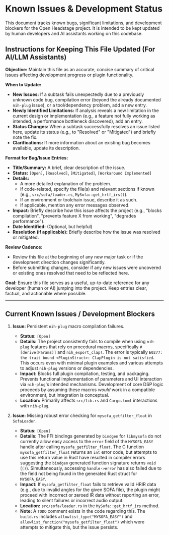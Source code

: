 # Known Issues & Development Status

This document tracks known bugs, significant limitations, and development blockers for the Open Headstage project. It is intended to be kept updated by human developers and AI assistants working on this codebase.

## Instructions for Keeping This File Updated (For AI/LLM Assistants)

**Objective:** Maintain this file as an accurate, concise summary of critical issues affecting development progress or plugin functionality.

**When to Update:**

*   **New Issues:** If a subtask fails unexpectedly due to a previously unknown code bug, compilation error (beyond the already documented `nih-plug` issue), or a tool/dependency problem, add a new entry.
*   **Newly Identified Limitations:** If analysis reveals a new limitation in the current design or implementation (e.g., a feature not fully working as intended, a performance bottleneck discovered), add an entry.
*   **Status Changes:** When a subtask successfully resolves an issue listed here, update its status (e.g., to "Resolved" or "Mitigated") and briefly note the fix.
*   **Clarifications:** If more information about an existing bug becomes available, update its description.

**Format for Bug/Issue Entries:**

*   **Title/Summary:** A brief, clear description of the issue.
*   **Status:** `[Open]`, `[Resolved]`, `[Mitigated]`, `[Workaround Implemented]`
*   **Details:**
    *   A more detailed explanation of the problem.
    *   If code-related, specify the file(s) and relevant sections if known (e.g., `src/sofa/loader.rs`, `MySofa::get_hrtf_irs()`).
    *   If an environment or toolchain issue, describe it as such.
    *   If applicable, mention any error messages observed.
*   **Impact:** Briefly describe how this issue affects the project (e.g., "blocks compilation", "prevents feature X from working", "degrades performance").
*   **Date Identified:** (Optional, but helpful)
*   **Resolution (if applicable):** Briefly describe how the issue was resolved or mitigated.

**Review Cadence:**

*   Review this file at the beginning of any new major task or if the development direction changes significantly.
*   Before submitting changes, consider if any new issues were uncovered or existing ones resolved that need to be reflected here.

**Goal:** Ensure this file serves as a useful, up-to-date reference for any developer (human or AI) jumping into the project. Keep entries clear, factual, and actionable where possible.

---

## Current Known Issues / Development Blockers

1.  **Issue:** Persistent `nih-plug` macro compilation failures.
    *   **Status:** `[Open]`
    *   **Details:** The project consistently fails to compile when using `nih-plug` features that rely on procedural macros, specifically `#[derive(Params)]` and `nih_export_clap!`. The error is typically `E0277: the trait bound <PluginStruct>: ClapPlugin is not satisfied`. This occurs even with minimal plugin examples and various attempts to adjust `nih-plug` versions or dependencies.
    *   **Impact:** Blocks full plugin compilation, testing, and packaging. Prevents functional implementation of parameters and UI interaction via `nih-plug`'s intended mechanisms. Development of core DSP logic proceeds by assuming these macros *would* work in a compatible environment, but integration is conceptual.
    *   **Location:** Primarily affects `src/lib.rs` and `Cargo.toml` interactions with `nih-plug`.

2.  **Issue:** Missing robust error checking for `mysofa_getfilter_float` in `SofaLoader`.
    *   **Status:** `[Open]`
    *   **Details:** The FFI bindings generated by `bindgen` for `libmysofa` do not currently allow easy access to the `error` field of the `MYSOFA_EASY` handle after calling `mysofa_getfilter_float`. The C function `mysofa_getfilter_float` returns an `int` error code, but attempts to use this return value in Rust have resulted in compiler errors suggesting the `bindgen` generated function signature returns `void` (`()`). Simultaneously, accessing `handle->error` has also failed due to the field not being found in the generated Rust struct for `MYSOFA_EASY`.
    *   **Impact:** If `mysofa_getfilter_float` fails to retrieve valid HRIR data (e.g., due to invalid angles for the given SOFA file), the plugin might proceed with incorrect or zeroed IR data without reporting an error, leading to silent failures or incorrect audio output.
    *   **Location:** `src/sofa/loader.rs` in the `MySofa::get_hrtf_irs` method.
    *   **Note:** A `TODO` comment exists in the code regarding this. The `build.rs` includes `allowlist_type("MYSOFA_EASY")` and `allowlist_function("mysofa_getfilter_float")` which were attempts to mitigate this, but the issue persists.

```
